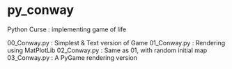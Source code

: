 # py_conway
Python Curse : implementing game of life 

00_Conway.py : Simplest & Text version of Game
01_Conway.py : Rendering using MatPlotLib
02_Conway.py : Same as 01, with random initial map
03_Conway.py : A PyGame rendering version

